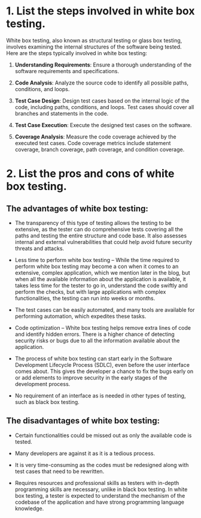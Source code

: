 
# 1. List the steps  involved in white box testing.

White box testing, also known as structural testing or glass box testing, involves examining the internal structures of the software being tested. Here are the steps typically involved in white box testing:

1. **Understanding Requirements**: Ensure a thorough understanding of the software requirements and specifications.
    
2. **Code Analysis**: Analyze the source code to identify all possible paths, conditions, and loops.
    
3. **Test Case Design**: Design test cases based on the internal logic of the code, including paths, conditions, and loops. Test cases should cover all branches and statements in the code.
    
4. **Test Case Execution**: Execute the designed test cases on the software.
    
5. **Coverage Analysis**: Measure the code coverage achieved by the executed test cases. Code coverage metrics include statement coverage, branch coverage, path coverage, and condition coverage.
    


# 2. List the pros and cons  of white box testing.

## The advantages of white box testing:

- The transparency of this type of testing allows the testing to be extensive, as the tester can do comprehensive tests covering all the paths and testing the entire structure and code base. It also assesses internal and external vulnerabilities that could help avoid future security threats and attacks. 
    
- Less time to perform white box testing – While the time required to perform white box testing may become a con when it comes to an extensive, complex application, which we mention later in the blog, but when all the available information about the application is available, it takes less time for the tester to go in, understand the code swiftly and perform the checks, but with large applications with complex functionalities, the testing can run into weeks or months. 
    
- The test cases can be easily automated, and many tools are available for performing automation, which expedites these tasks.
    
- Code optimization – White box testing helps remove extra lines of code and identify hidden errors. There is a higher chance of detecting security risks or bugs due to all the information available about the application. 
    
- The process of white box testing can start early in the Software Development Lifecycle Process (SDLC), even before the user interface comes about. This gives the developer a chance to fix the bugs early on or add elements to improve security in the early stages of the development process.  
    
- No requirement of an interface as is needed in other types of testing, such as black box testing.


## The disadvantages of white box testing:

- Certain functionalities could be missed out as only the available code is tested.
    
- Many developers are against it as it is a tedious process.
    
- It is very time-consuming as the codes must be redesigned along with test cases that need to be rewritten. 
    
- Requires resources and professional skills as testers with in-depth programming skills are necessary, unlike in black box testing. In white box testing, a tester is expected to understand the mechanism of the codebase of the application and have strong programming language knowledge.
